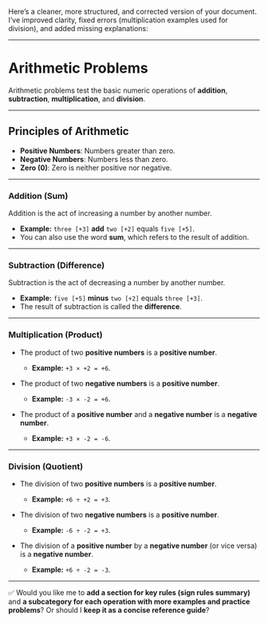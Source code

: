 Here’s a cleaner, more structured, and corrected version of your document. I’ve improved clarity, fixed errors (multiplication examples used for division), and added missing explanations:

---

# Arithmetic Problems

Arithmetic problems test the basic numeric operations of **addition**, **subtraction**, **multiplication**, and **division**.

---

## Principles of Arithmetic

* **Positive Numbers**: Numbers greater than zero.
* **Negative Numbers**: Numbers less than zero.
* **Zero (0)**: Zero is neither positive nor negative.

---

### **Addition (Sum)**

Addition is the act of increasing a number by another number.

* **Example:** `three [+3]` **add** `two [+2]` equals `five [+5]`.
* You can also use the word **sum**, which refers to the result of addition.

---

### **Subtraction (Difference)**

Subtraction is the act of decreasing a number by another number.

* **Example:** `five [+5]` **minus** `two [+2]` equals `three [+3]`.
* The result of subtraction is called the **difference**.

---

### **Multiplication (Product)**

* The product of two **positive numbers** is a **positive number**.

  * **Example:** `+3 × +2 = +6`.
* The product of two **negative numbers** is a **positive number**.

  * **Example:** `-3 × -2 = +6`.
* The product of a **positive number** and a **negative number** is a **negative number**.

  * **Example:** `+3 × -2 = -6`.

---

### **Division (Quotient)**

* The division of two **positive numbers** is a **positive number**.

  * **Example:** `+6 ÷ +2 = +3`.
* The division of two **negative numbers** is a **positive number**.

  * **Example:** `-6 ÷ -2 = +3`.
* The division of a **positive number** by a **negative number** (or vice versa) is a **negative number**.

  * **Example:** `+6 ÷ -2 = -3`.

---

✅ Would you like me to **add a section for key rules (sign rules summary)** and **a subcategory for each operation with more examples and practice problems**? Or should I **keep it as a concise reference guide**?
